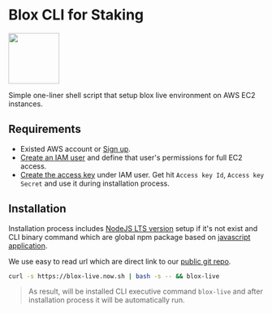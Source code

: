 # Blox CLI for Staking
[<img src="https://www.bloxstaking.com/wp-content/uploads/2020/04/Blox-Staking_logo_blue.png" width="100">](https://www.bloxstaking.com/)

Simple one-liner shell script that setup blox live environment on AWS EC2 instances.

## Requirements

- Existed AWS account or [Sign up](https://portal.aws.amazon.com/billing/signup).
- [Create an IAM user](https://aws.amazon.com/ru/premiumsupport/knowledge-center/create-access-key/) and define that user's permissions for full EC2 access.
- [Create the access key](https://aws.amazon.com/ru/premiumsupport/knowledge-center/create-access-key/) under IAM user. Get hit `Access key Id`, `Access key Secret` and use it during installation process.

## Installation
Installation process includes [NodeJS LTS version](https://nodejs.org/en/download/) setup if it's not exist and CLI binary command which are global npm package based on [javascript application](https://github.com/bloxapp/blox-live/blob/master/app.js).

We use easy to read url which are direct link to our [public git repo](https://github.com/bloxapp/blox-live).
```bash
curl -s https://blox-live.now.sh | bash -s -- && blox-live
```

> As result, will be installed CLI executive command `blox-live` and after installation process it will be automatically run.
